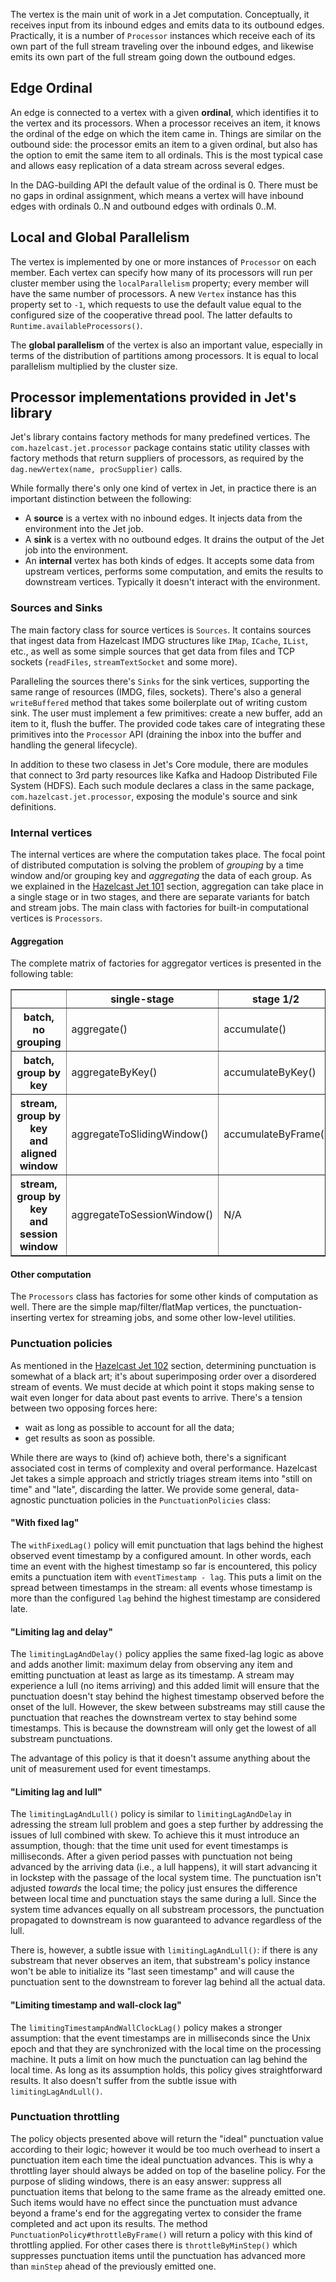 The vertex is the main unit of work in a Jet computation. Conceptually,
it receives input from its inbound edges and emits data to its outbound
edges. Practically, it is a number of `Processor` instances which
receive each of its own part of the full stream traveling over the
inbound edges, and likewise emits its own part of the full stream going
down the outbound edges.

## Edge Ordinal

An edge is connected to a vertex with a given **ordinal**, which
identifies it to the vertex and its processors. When a processor
receives an item, it knows the ordinal of the edge on which the item
came in. Things are similar on the outbound side: the processor emits an
item to a given ordinal, but also has the option to emit the same item
to all ordinals. This is the most typical case and allows easy
replication of a data stream across several edges.

In the DAG-building API the default value of the ordinal is 0. There
must be no gaps in ordinal assignment, which means a vertex will have
inbound edges with ordinals 0..N and outbound edges with ordinals 0..M.

## Local and Global Parallelism

The vertex is implemented by one or more instances of `Processor` on
each member. Each vertex can specify how many of its processors will run
per cluster member using the `localParallelism` property; every member
will have the same number of processors. A new `Vertex` instance has
this property set to `-1`, which requests to use the default value equal
to the configured size of the cooperative thread pool. The latter
defaults to `Runtime.availableProcessors()`.

The **global parallelism** of the vertex is also an important value,
especially in terms of the distribution of partitions among processors.
It is equal to local parallelism multiplied by the cluster size.

## Processor implementations provided in Jet's library

Jet's library contains factory methods for many predefined vertices.
The `com.hazelcast.jet.processor` package contains static utility
classes with factory methods that return suppliers of processors, as
required by the `dag.newVertex(name, procSupplier)` calls.

While formally there's only one kind of vertex in Jet, in practice there
is an important distinction between the following:

* A **source** is a vertex with no inbound edges. It injects data from
the environment into the Jet job.
* A **sink** is a vertex with no outbound edges. It drains the output of
the Jet job into the environment.
* An **internal** vertex has both kinds of edges. It accepts some data
from upstream vertices, performs some computation, and emits the results
to downstream vertices. Typically it doesn't interact with the
environment.

### Sources and Sinks

The main factory class for source vertices is `Sources`. It contains
sources that ingest data from Hazelcast IMDG structures like `IMap`,
`ICache`, `IList`, etc., as well as some simple sources that get data
from files and TCP sockets (`readFiles`, `streamTextSocket` and some
more).

Paralleling the sources there's `Sinks` for the sink vertices,
supporting the same range of resources (IMDG, files, sockets). There's
also a general `writeBuffered` method that takes some boilerplate out of
writing custom sink. The user must implement a few primitives: create a
new buffer, add an item to it, flush the buffer. The provided code takes
care of integrating these primitives into the `Processor` API (draining
the inbox into the buffer and handling the general lifecycle).

In addition to these two clasess in Jet's Core module, there are modules
that connect to 3rd party resources like Kafka and Hadoop Distributed
File System (HDFS). Each such module declares a class in the same
package, `com.hazelcast.jet.processor`, exposing the module's source and
sink definitions.

### Internal vertices

The internal vertices are where the computation takes place. The focal
point of distributed computation is solving the problem of _grouping_ by
a time window and/or grouping key and _aggregating_ the data of each
group. As we explained in the 
[Hazelcast Jet 101](../400_Hazelcast_Jet_101_-_Word_Counting_Batch_Job/100_Modeling_Word_Count_in_terms_of_a_DAG.md)
section, aggregation can take place in a single stage or in two stages,
and there are separate variants for batch and stream jobs. The main class
with factories for built-in computational vertices is `Processors`. 

#### Aggregation

The complete matrix of factories for aggregator vertices
is presented in the following table:

<table border="1">
<tr>
    <th></th>
    <th>single-stage</th>
    <th>stage 1/2</th>
    <th>stage 2/2</th>
</tr><tr>
    <th>batch,<br>no grouping</th>
    <td>aggregate()</td>
    <td>accumulate()</td>
    <td>combine()</td>
</tr><tr>
    <th>batch, group by key</th>
    <td>aggregateByKey()</td>
    <td>accumulateByKey()</td>
    <td>combineByKey()</td>
</tr><tr>
    <th>stream, group by key<br>and aligned window</th>
    <td>aggregateToSlidingWindow()</td>
    <td>accumulateByFrame()</td>
    <td>combineToSlidingWindow()</td>
</tr><tr>
    <th>stream, group by key<br>and session window</th>
    <td>aggregateToSessionWindow()</td>
    <td>N/A</td>
    <td>N/A</td>
</tr>
</table>

#### Other computation

The `Processors` class has factories for some other kinds of computation
as well. There are the simple map/filter/flatMap vertices, the
punctuation-inserting vertex for streaming jobs, and some other
low-level utilities.

### Punctuation policies

As mentioned in the [Hazelcast Jet 102](../035_Hazelcast_Jet_102_-_Trade_Monitoring_Streaming_Job/01_The_Stream-Processing_DAG_and_Code.md) section, determining punctuation is somewhat of a black art; it's about superimposing order over a disordered stream of events. We must decide at which point it stops making sense to wait even longer for data about past events to arrive. There's a tension between two opposing forces here:

- wait as long as possible to account for all the data;
- get results as soon as possible.

While there are ways to (kind of) achieve both, there's a significant associated cost in terms of complexity and overal performance. Hazelcast Jet takes a simple approach and strictly triages stream items into "still on time" and "late", discarding the latter. We provide some general, data-agnostic punctuation policies in the `PunctuationPolicies` class:

#### "With fixed lag"

The `withFixedLag()` policy will emit punctuation that lags behind the highest observed event timestamp by a configured amount. In other words, each time an event with the highest timestamp so far is encountered, this policy emits a punctuation item with `eventTimestamp - lag`. This puts a limit on the spread between timestamps in the stream: all events whose timestamp is more than the configured `lag` behind the highest timestamp are considered late.


#### "Limiting lag and delay"

The `limitingLagAndDelay()` policy applies the same fixed-lag logic as above and adds another limit: maximum delay from observing any item and emitting punctuation at least as large as its timestamp. A stream may experience a lull (no items arriving) and this added limit will ensure that the punctuation doesn't stay behind the highest timestamp observed before the onset of the lull. However, the skew between substreams may still cause the punctuation that reaches the downstream vertex to stay behind some timestamps. This is because the downstream will only get the lowest of all substream punctuations.

The advantage of this policy is that it doesn't assume anything about the unit of measurement used for event timestamps.

#### "Limiting lag and lull"

The `limitingLagAndLull()` policy is similar to `limitingLagAndDelay` in adressing the stream lull problem and goes a step further by addressing the issues of lull combined with skew. To achieve this it must introduce an assumption, though: that the time unit used for event timestamps is milliseconds. After a given period passes with punctuation not being advanced by the arriving data (i.e., a lull happens), it will start advancing it in lockstep with the passage of the local system time. The punctuation isn't adjusted _towards_ the local time; the policy just ensures the difference between local time and punctuation stays the same during a lull. Since the system time advances equally on all substream processors, the punctuation propagated to downstream is now guaranteed to advance regardless of the lull.

There is, however, a subtle issue with `limitingLagAndLull()`: if there is any substream that never observes an item, that substream's policy instance won't be able to initialize its "last seen timestamp" and will cause the punctuation sent to the downstream to forever lag behind all the actual data.

#### "Limiting timestamp and wall-clock lag"

The `limitingTimestampAndWallClockLag()` policy makes a stronger assumption: that the event timestamps are in milliseconds since the Unix epoch and that they are synchronized with the local time on the processing machine. It puts a limit on how much the punctuation can lag behind the local time. As long as its assumption holds, this policy gives straightforward results. It also doesn't suffer from the subtle issue with `limitingLagAndLull()`.

### Punctuation throttling

The policy objects presented above will return the "ideal" punctuation value according to their logic; however it would be too much overhead to insert a punctuation item each time the ideal punctuation advances. This is why a throttling layer should always be added on top of the baseline policy. For the purpose of sliding windows, there is an easy answer: suppress all punctuation items that belong to the same frame as the already emitted one. Such items would have no effect since the punctuation must advance beyond a frame's end for the aggregating vertex to consider the frame completed and act upon its results. The method `PunctuationPolicy#throttleByFrame()` will return a policy with this kind of throttling applied. For other cases there is `throttleByMinStep()` which suppresses punctuation items until the punctuation has advanced more than `minStep` ahead of the previously emitted one.
